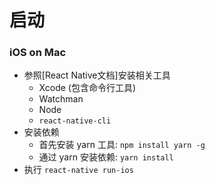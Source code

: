 # 启动

### iOS on Mac

- 参照[React Native文档]安装相关工具
  - Xcode (包含命令行工具)
  - Watchman
  - Node
  - `react-native-cli`
- 安装依赖
  - 首先安装 yarn 工具: `npm install yarn -g`
  - 通过 yarn 安装依赖: `yarn install`
- 执行 `react-native run-ios`
